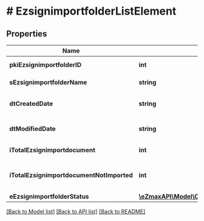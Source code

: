 # # EzsignimportfolderListElement

## Properties

Name | Type | Description | Notes
------------ | ------------- | ------------- | -------------
**pkiEzsignimportfolderID** | **int** | The unique ID of the Ezsignimportfolder |
**sEzsignimportfolderName** | **string** | The name of the Ezsignimportfolder |
**dtCreatedDate** | **string** | The date and time at which the object was created | [optional]
**dtModifiedDate** | **string** | The date and time at which the object was last modified | [optional]
**iTotalEzsignimportdocument** | **int** | The count of Ezsignimportdocument. | [optional]
**iTotalEzsignimportdocumentNotImported** | **int** | The count of Ezsignimportdocument not imported in an Ezsignfolder. | [optional]
**eEzsignimportfolderStatus** | [**\eZmaxAPI\Model\ComputedEEzsignimportfolderStatus**](ComputedEEzsignimportfolderStatus.md) |  | [optional]

[[Back to Model list]](../../README.md#models) [[Back to API list]](../../README.md#endpoints) [[Back to README]](../../README.md)
